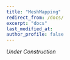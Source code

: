 ```yaml
---
title: "MeshMapping"
redirect_from: /docs/
excerpt: "docs"
last_modified_at: 
author_profile: false
---
```


*Under Construction*
